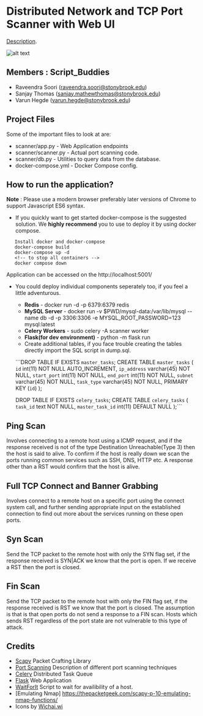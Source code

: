 # Distributed Network and TCP Port Scanner with Web UI

[Description](https://www.securitee.org/teaching/cse509/projects/project2.html).

![alt text](https://github.com/sooriravindra/Port-Scanner/blob/master/BlockDiagram.png)

## Members : Script\_Buddies
* Raveendra Soori (raveendra.soori@stonybrook.edu)
* Sanjay Thomas (sanjay.mathewthomas@stonybrook.edu)
* Varun Hegde (varun.hegde@stonybrook.edu)

## Project Files

Some of the important files to look at are:

- scanner/app.py - Web Application endpoints
- scanner/scanner.py - Actual port scanning code.
- scanner/db.py - Utilities to query data from the database.
- docker-compose.yml - Docker Compose config.
  
## How to run the application?

**Note** : Please use a modern browser preferably later versions of Chrome to support Javascript ES6 syntax.

- If you quickly want to get started docker-compose is the suggested solution. We **highly recommend** you to use to deploy it by using docker compose.

```
   Install docker and docker-compose
   docker-compose build
   docker-compose up -d
   <!-- to stop all containers -->
   docker compose down
```

  Application can be accessed on the http://localhost:5001/

- You could deploy individual components seperately too, if you feel a little adventurous.

  - **Redis** - docker run -d -p 6379:6379 redis
  - **MySQL Server** - docker run -v $PWD/mysql-data:/var/lib/mysql --name db -d -p 3306:3306 -e MYSQL_ROOT_PASSWORD=123 mysql:latest
  - **Celery Workers** - sudo celery -A scanner worker
  - **Flask(for dev environment)** - python -m flask run
  - Create additional tables, if you face trouble creating the tables directly import the SQL script in dump.sql.
  
  ```DROP TABLE IF EXISTS `master_tasks`;
      CREATE TABLE `master_tasks` (
        `id` int(11) NOT NULL AUTO_INCREMENT,
        `ip_address` varchar(45) NOT NULL,
        `start_port` int(11) NOT NULL,
        `end_port` int(11) NOT NULL,
        `subnet` varchar(45) NOT NULL,
        `task_type` varchar(45) NOT NULL,
        PRIMARY KEY (`id`)
    );

  DROP TABLE IF EXISTS `celery_tasks`;
   CREATE TABLE `celery_tasks` (
    `task_id` text NOT NULL,
    `master_task_id` int(11) DEFAULT NULL
  );```


## Ping Scan

Involves connecting to a remote host using a ICMP request, and if the response received is not of the type Destination Unreachable(Type 3) then the host is said to alive. To confirm if the host is really down we  scan the ports running common services such as SSH, DNS, HTTP etc. A response other than a RST would confirm that the host is alive.

## Full TCP Connect and Banner Grabbing

Involves connect to a remote host on a specific port using the connect system call, and further sending appropriate input on the established connection to find out more about the services running on these open ports.

## Syn Scan

Send the TCP packet to the remote host with only the SYN flag set, if the response received is SYN|ACK we know that the port is open. If we receive a RST then the port is closed. 

## Fin Scan

Send the TCP packet to the remote host with only the FIN flag set, if the response received is RST we know that the port is closed. The assumption is that is that open ports do not send a response to a FIN scan. Hosts which sends RST regardless of the port state are not vulnerable to this type of attack.  


## Credits

* [Scapy](https://scapy.net/) Packet Crafting Library
* [Port Scanning](https://nmap.org/nmap_doc.html) Description of different port scanning techniques
* [Celery](http://www.celeryproject.org/) Distributed Task Queue
* [Flask](http://flask.pocoo.org/) Web Application
* [WaitForIt](https://github.com/vishnubob/wait-for-it) Script to wait for availibility of a host.
* [Emulating Nmap] https://thepacketgeek.com/scapy-p-10-emulating-nmap-functions/
* Icons by [Wichai.wi](https://www.flaticon.com/authors/wichaiwi)
